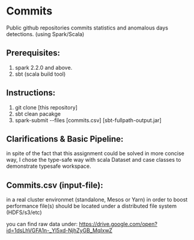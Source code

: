 # Commits
Public github repositories commits statistics and anomalous days detections. 
(using Spark/Scala)

## Prerequisites:
1. spark 2.2.0 and above.
2. sbt (scala build tool)

## Instructions:
1. git clone [this repository]
2. sbt clean pacakge
3. spark-submit --files [commits.csv] [sbt-fullpath-output.jar]

## Clarifications & Basic Pipeline:
in spite of the fact that this assignment could be solved in more concise way,
I chose the type-safe way with scala Dataset and case classes to demonstrate typesafe workspace.

## Commits.csv (input-file):
in a real cluster environmet (standalone, Mesos or Yarn) in order to boost performance file(s) should be located under a distributed file system (HDFS/s3/etc)

you can find raw data under:
https://drive.google.com/open?id=1dsLhVGFA1n-_Yl5xd-NjhZyGB_MqIxwZ
